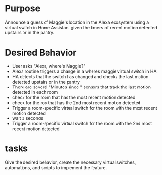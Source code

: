 # Purpose
Announce a guess of Maggie's location in the Alexa ecosystem using a virtual switch in Home Assistant given the timers of recent motion detected upstairs or in the pantry.

# Desired Behavior
- User asks "Alexa, where's Maggie?"
- Alexa routine triggers a change in a wheres maggie virtual switch in HA 
- HA detects that the switch has changed and checks the last motion detected upstairs or in the pantry
- There are several "Minutes since <motion in room>" sensors that track the last motion detected in each room
- check for the room that has the most recent motion detected
- check for the roo that has the 2nd most recent motion detected
- Trigger a room-specific virtual switch for the room with the most recent motion detected
- wait 2 seconds
- Trigger a room-specific virtual switch for the room with the 2nd most recent motion detected


# tasks
Give the desired behavior, create the necessary virtual switches, automations, and scripts to implement the feature.

